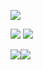 
<!--
**kosirobwada/kosirobwada** is a ✨ _special_ ✨ repository because its `README.md` (this file) appears on your GitHub profile.

Here are some ideas to get you started:

- 🔭 I’m currently working on ...
- 🌱 I’m currently learning ...
- 👯 I’m looking to collaborate on ...
- 🤔 I’m looking for help with ...
- 💬 Ask me about ...
- 📫 How to reach me: ...
- 😄 Pronouns: ...
- ⚡ Fun fact: ...
-->
![](http://github-profile-summary-cards.vercel.app/api/cards/profile-details?username=kosirobwada&theme=default)

![](http://github-profile-summary-cards.vercel.app/api/cards/repos-per-language?username=kosirobwada&theme=default) ![](http://github-profile-summary-cards.vercel.app/api/cards/most-commit-language?username=kosirobwada&theme=default)

![](http://github-profile-summary-cards.vercel.app/api/cards/stats?username=kosirobwada&theme=default)![](http://github-profile-summary-cards.vercel.app/api/cards/productive-time?username=kosirobwada&theme=default&utcOffset=8)

